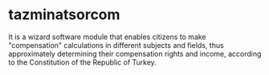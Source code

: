 # tazminatsorcom
It is a wizard software module that enables citizens to make "compensation" calculations in different subjects and fields, thus approximately determining their compensation rights and income, according to the Constitution of the Republic of Turkey.
